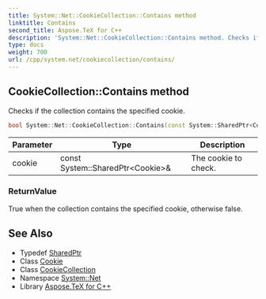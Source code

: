 ```yaml
---
title: System::Net::CookieCollection::Contains method
linktitle: Contains
second_title: Aspose.TeX for C++
description: 'System::Net::CookieCollection::Contains method. Checks if the collection contains the specified cookie in C++.'
type: docs
weight: 700
url: /cpp/system.net/cookiecollection/contains/
---
```

## CookieCollection::Contains method


Checks if the collection contains the specified cookie.

```cpp
bool System::Net::CookieCollection::Contains(const System::SharedPtr<Cookie> &cookie) const override
```


| Parameter | Type | Description |
| --- | --- | --- |
| cookie | const System::SharedPtr\<Cookie\>\& | The cookie to check. |

### ReturnValue

True when the collection contains the specified cookie, otherwise false.

## See Also

* Typedef [SharedPtr](../../../system/sharedptr/)
* Class [Cookie](../../cookie/)
* Class [CookieCollection](../)
* Namespace [System::Net](../../)
* Library [Aspose.TeX for C++](../../../)

